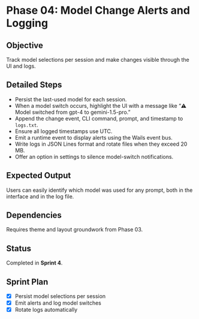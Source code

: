 # Phase 04: Model Change Alerts and Logging

## Objective
Track model selections per session and make changes visible through the UI and logs.

## Detailed Steps
- Persist the last-used model for each session.
- When a model switch occurs, highlight the UI with a message like “⚠️ Model switched from gpt-4 to gemini-1.5-pro.”
- Append the change event, CLI command, prompt, and timestamp to `logs.txt`.
- Ensure all logged timestamps use UTC.
- Emit a runtime event to display alerts using the Wails event bus.
- Write logs in JSON Lines format and rotate files when they exceed 20 MB.
- Offer an option in settings to silence model-switch notifications.

## Expected Output
Users can easily identify which model was used for any prompt, both in the interface and in the log file.

## Dependencies
Requires theme and layout groundwork from Phase 03.

## Status
Completed in **Sprint 4**.

## Sprint Plan
- [x] Persist model selections per session
- [x] Emit alerts and log model switches
- [x] Rotate logs automatically
